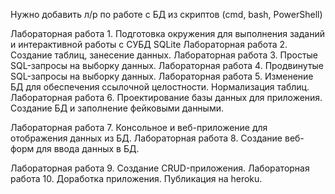 Нужно добавить л/р по работе с БД из скриптов (cmd, bash, PowerShell)

Лабораторная работа 1. Подготовка окружения для выполнения заданий и интерактивной работы с СУБД SQLite
Лабораторная работа 2. Создание таблиц, занесение данных. 
Лабораторная работа 3. Простые SQL-запросы на выборку данных.
Лабораторная работа 4. Продвинутые SQL-запросы на выборку данных.
Лабораторная работа 5. Изменение БД для обеспечения ссылочной целостности. Нормализация таблиц.
Лабораторная работа 6. Проектирование базы данных для приложения. Создание БД и заполнение фейковыми данными.

Лабораторная работа 7. Консольное и веб-приложение для отображения данных из БД.
Лабораторная работа 8. Создание веб-форм для ввода данных в БД.

Лабораторная работа 9. Создание CRUD-приложения.
Лабораторная работа 10. Доработка приложения. Публикация на heroku.
